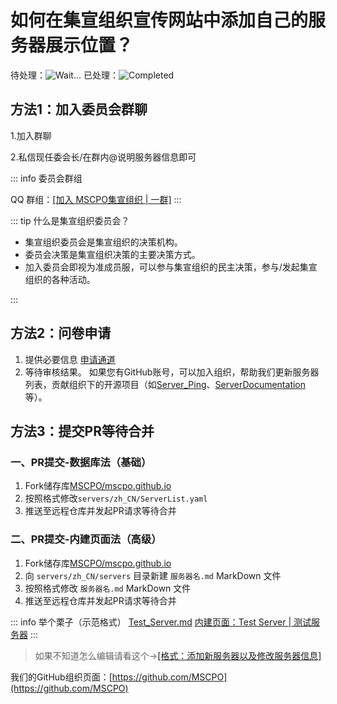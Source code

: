 # 如何在集宣组织宣传网站中添加自己的服务器展示位置？

待处理：![Wait...](https://img.shields.io/github/issues/MSCPO/mscpo.github.io.svg)    已处理：![Completed](https://img.shields.io/github/issues-closed/MSCPO/mscpo.github.io.svg)

## 方法1：加入委员会群聊

1.加入群聊

2.私信现任委会长/在群内@说明服务器信息即可  

::: info 委员会群组

QQ 群组：[[加入 MSCPO集宣组织 | 一群]](https://qm.qq.com/cgi-bin/qm/qr?k=gWjlcHAM-9cSgtQC1B-gkMpzdW250uDv&jump_from=webapi&authKey=1ce3eEvCnXY71xkoPTH7/zOBqkuaJD6H/XlY/Mz5kDxycvwnpDdQRtM03+WPsLMh)
:::

::: tip 什么是集宣组织委员会？

- 集宣组织委员会是集宣组织的决策机构。
- 委员会决策是集宣组织决策的主要决策方式。
- 加入委员会即视为准成员服，可以参与集宣组织的民主决策，参与/发起集宣组织的各种活动。

:::

## 方法2：问卷申请

1. 提供必要信息
  [申请通道](https://github.com/MSCPO/mscpo.github.io/issues/new/choose)
2. 等待审核结果。
  如果您有GitHub账号，可以加入组织，帮助我们更新服务器列表，贡献组织下的开源项目（如[Server_Ping](https://github.com/MSCPO/Server_Ping)、[ServerDocumentation](https://github.com/MSCPO/ServerDocumentation)等）。

## 方法3：提交PR等待合并

### 一、PR提交-数据库法（基础）

1. Fork储存库[MSCPO/mscpo.github.io](https://github.com/MSCPO/mscpo.github.io/fork)
2. 按照格式修改`servers/zh_CN/ServerList.yaml`
3. 推送至远程仓库并发起PR请求等待合并

### 二、PR提交-内建页面法（高级）

1. Fork储存库[MSCPO/mscpo.github.io](https://github.com/MSCPO/mscpo.github.io/fork)
2. 向 `servers/zh_CN/servers` 目录新建 `服务器名.md` MarkDown 文件
3. 按照格式修改 `服务器名.md` MarkDown 文件
4. 推送至远程仓库并发起PR请求等待合并

::: info 举个栗子（示范格式）
[Test_Server.md](https://github.com/MSCPO/mscpo.github.io/blob/main/servers/zh_CN/servers/Test_Server.md)
[内建页面：Test Server | 测试服务器](https://mscpo.netlify.app/servers/Test_Server.html)
:::

> 如果不知道怎么编辑请看这个->[[格式：添加新服务器以及修改服务器信息]](./format/index)

我们的GitHub组织页面：[https://github.com/MSCPO](https://github.com/MSCPO)
